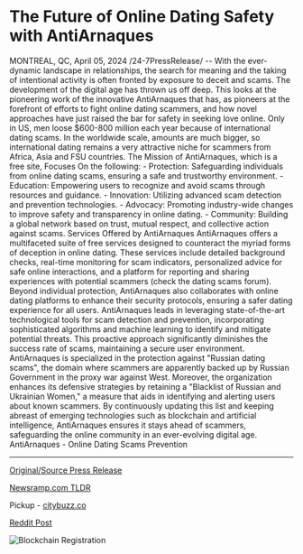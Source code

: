 # The Future of Online Dating Safety with AntiArnaques

MONTREAL, QC, April 05, 2024 /24-7PressRelease/ -- With the ever-dynamic landscape in relationships, the search for meaning and the taking of intentional activity is often fronted by exposure to deceit and scams. The development of the digital age has thrown us off deep. This looks at the pioneering work of the innovative AntiArnaques that has, as pioneers at the forefront of efforts to fight online dating scammers, and how novel approaches have just raised the bar for safety in seeking love online.  Only in US, men loose $600-800 million each year because of international dating scams. In the worldwide scale, amounts are much bigger, so international dating remains a very attractive niche for scammers from Africa, Asia and FSU countries.  The Mission of AntiArnaques, which is a free site, Focuses On the following:  - Protection: Safeguarding individuals from online dating scams, ensuring a safe and trustworthy environment. - Education: Empowering users to recognize and avoid scams through resources and guidance. - Innovation: Utilizing advanced scam detection and prevention technologies. - Advocacy: Promoting industry-wide changes to improve safety and transparency in online dating. - Community: Building a global network based on trust, mutual respect, and collective action against scams.  Services Offered by AntiArnaques  AntiArnaques offers a multifaceted suite of free services designed to counteract the myriad forms of deception in online dating. These services include detailed background checks, real-time monitoring for scam indicators, personalized advice for safe online interactions, and a platform for reporting and sharing experiences with potential scammers (check the dating scams forum). Beyond individual protection, AntiArnaques also collaborates with online dating platforms to enhance their security protocols, ensuring a safer dating experience for all users.  AntiArnaques leads in leveraging state-of-the-art technological tools for scam detection and prevention, incorporating sophisticated algorithms and machine learning to identify and mitigate potential threats. This proactive approach significantly diminishes the success rate of scams, maintaining a secure user environment.   AntiArnaques is specialized in the protection against "Russian dating scams", the domain where scammers are apparently backed up by Russian Government in the proxy war against West.   Moreover, the organization enhances its defensive strategies by retaining a "Blacklist of Russian and Ukrainian Women," a measure that aids in identifying and alerting users about known scammers. By continuously updating this list and keeping abreast of emerging technologies such as blockchain and artificial intelligence, AntiArnaques ensures it stays ahead of scammers, safeguarding the online community in an ever-evolving digital age.  AntiArnaques - Online Dating Scams Prevention 

---

[Original/Source Press Release](https://www.24-7pressrelease.com/press-release/509835/the-future-of-online-dating-safety-with-antiarnaques)
                    

[Newsramp.com TLDR](https://newsramp.com/curated-news/antiarnaques-pioneering-efforts-to-fight-online-dating-scammers/04c5734c767ec01c651a998bfb1b7c00) 


Pickup - [citybuzz.co](https://citybuzz.co/2024/04/05/pioneering-online-dating-safety-with-antiarnaques)
 



[Reddit Post](https://www.reddit.com/r/Lifestyle_Culture/comments/1bwbv54/antiarnaques_pioneering_efforts_to_fight_online/) 



![Blockchain Registration](https://cdn.newsramp.app/24-7PressRelease/qrcode/244/5/ellaVWgq.webp)